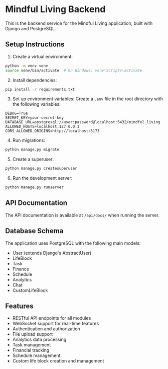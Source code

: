 # Mindful Living Backend

This is the backend service for the Mindful Living application, built with Django and PostgreSQL.

## Setup Instructions

1. Create a virtual environment:
```bash
python -m venv venv
source venv/bin/activate  # On Windows: venv\Scripts\activate
```

2. Install dependencies:
```bash
pip install -r requirements.txt
```

3. Set up environment variables:
Create a `.env` file in the root directory with the following variables:
```
DEBUG=True
SECRET_KEY=your-secret-key
DATABASE_URL=postgresql://user:password@localhost:5432/mindful_living
ALLOWED_HOSTS=localhost,127.0.0.1
CORS_ALLOWED_ORIGINS=http://localhost:5173
```

4. Run migrations:
```bash
python manage.py migrate
```

5. Create a superuser:
```bash
python manage.py createsuperuser
```

6. Run the development server:
```bash
python manage.py runserver
```

## API Documentation

The API documentation is available at `/api/docs/` when running the server.

## Database Schema

The application uses PostgreSQL with the following main models:

- User (extends Django's AbstractUser)
- LifeBlock
- Task
- Finance
- Schedule
- Analytics
- Chat
- CustomLifeBlock

## Features

- RESTful API endpoints for all modules
- WebSocket support for real-time features
- Authentication and authorization
- File upload support
- Analytics data processing
- Task management
- Financial tracking
- Schedule management
- Custom life block creation and management 